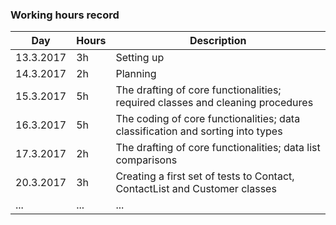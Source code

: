 ﻿### Working hours record

Day | Hours | Description
--------------- | ----- | -----
13.3.2017 | 3h | Setting up
14.3.2017 | 2h | Planning
15.3.2017 | 5h | The drafting of core functionalities; required classes and cleaning procedures
16.3.2017 | 5h | The coding of core functionalities; data classification and sorting into types
17.3.2017 | 2h | The drafting of core functionalities; data list comparisons
20.3.2017 | 3h | Creating a first set of tests to Contact, ContactList and Customer classes
... | ... | ...
